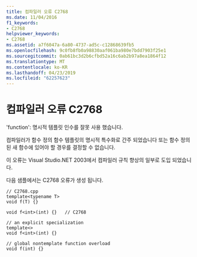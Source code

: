 ```yaml
---
title: 컴파일러 오류 C2768
ms.date: 11/04/2016
f1_keywords:
- C2768
helpviewer_keywords:
- C2768
ms.assetid: a7f6047a-6a80-4737-ad5c-c12868639fb5
ms.openlocfilehash: 9c0fb8fb0a98830aaf061ba980e7bdd7903f25e1
ms.sourcegitcommit: 0ab61bc3d2b6cfbd52a16c6ab2b97a8ea1864f12
ms.translationtype: MT
ms.contentlocale: ko-KR
ms.lasthandoff: 04/23/2019
ms.locfileid: "62257623"
---
```

# <a name="compiler-error-c2768"></a>컴파일러 오류 C2768

'function': 명시적 템플릿 인수를 잘못 사용 했습니다.

컴파일러가 함수 정의 함수 템플릿의 명시적 특수화로 간주 되었습니다 또는 함수 정의 된 새 함수에 있어야 할 경우를 결정할 수 없습니다.

이 오류는 Visual Studio.NET 2003에서 컴파일러 규칙 향상의 일부로 도입 되었습니다.

다음 샘플에서는 C2768 오류가 생성 됩니다.

```
// C2768.cpp
template<typename T>
void f(T) {}

void f<int>(int) {}   // C2768

// an explicit specialization
template<>
void f<int>(int) {}

// global nontemplate function overload
void f(int) {}
```